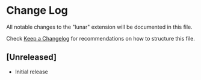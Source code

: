 # Change Log
All notable changes to the "lunar" extension will be documented in this file.

Check [Keep a Changelog](http://keepachangelog.com/) for recommendations on how to structure this file.

## [Unreleased]
- Initial release
